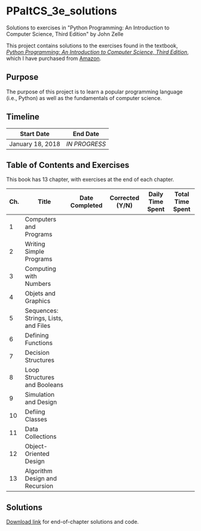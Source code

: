 # PPaItCS_3e_solutions
Solutions to exercises in "Python Programming: An Introduction to Computer Science, Third Edition" by John Zelle

This project contains solutions to the exercises found in the textbook, [*Python Programming: An Introduction to Computer Science, Third Edition*](https://fbeedle.com/our-books/23-python-programming-an-introduction-to-computer-science-3rd-ed-9781590282755.html), which I have purchased from [Amazon](https://www.amazon.com/Python-Programming-Introduction-Computer-Science/dp/1590282752/ref=sr_1_2?ie=UTF8&qid=1516294885&sr=8-2&keywords=python+programming+third+edition).

## Purpose

The purpose of this project is to learn a popular programming language (i.e., Python) as well as the fundamentals of computer science.

## Timeline

|Start Date|End Date|
|----------------|--------------|
|January 18, 2018|*IN PROGRESS*|

## Table of Contents and Exercises

This book has 13 chapter, with exercises at the end of each chapter.

|Ch. |Title|Date Completed|Corrected (Y/N)|Daily Time Spent|Total Time Spent|
|----|-----|--------------|---------|----------------|----------------|
| 1|Computers and Programs|
| 2|Writing Simple Programs|
| 3|Computing with Numbers|
| 4|Objets and Graphics|
| 5|Sequences: Strings, Lists, and Files|
| 6|Defining Functions|
| 7|Decision Structures|
| 8|Loop Structures and Booleans|
| 9|Simulation and Design|
|10|Defiing Classes|
|11|Data Collections|
|12|Object-Oriented Design|
|13|Algorithm Design and Recursion|


## Solutions 

[Download link](https://fbeedle.com/our-books/23-python-programming-an-introduction-to-computer-science-3rd-ed-9781590282755.html) for end-of-chapter solutions and code.
